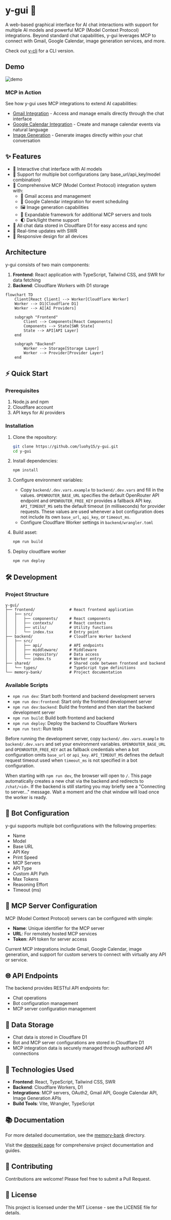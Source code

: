 # y-gui 🚀

A web-based graphical interface for AI chat interactions with support for multiple AI models and powerful MCP (Model Context Protocol) integrations. Beyond standard chat capabilities, y-gui leverages MCP to connect with Gmail, Google Calendar, image generation services, and more.

Check out [y-cli](https://github.com/luohy15/y-cli) for a CLI version.

## Demo

![demo](https://cdn.luohy15.com/y-gui-demo-4.png)

### MCP in Action
See how y-gui uses MCP integrations to extend AI capabilities:

- [Gmail Integration](https://yovy.app/share/053b3990) - Access and manage emails directly through the chat interface
- [Google Calendar Integration](https://yovy.app/share/fd8e60b5) - Create and manage calendar events via natural language
- [Image Generation](https://yovy.app/share/0e36ad05) - Generate images directly within your chat conversation

## ✨ Features

- 💬 Interactive chat interface with AI models
- 🤖 Support for multiple bot configurations (any base_url/api_key/model combination)
- 🔗 Comprehensive MCP (Model Context Protocol) integration system with:
  - 📧 Gmail access and management
  - 📅 Google Calendar integration for event scheduling
  - 🖼️ Image generation capabilities
  - 🧩 Expandable framework for additional MCP servers and tools
  - 🌓 Dark/light theme support
- 📝 All chat data stored in Cloudflare D1 for easy access and sync
- 🔄 Real-time updates with SWR
- 📱 Responsive design for all devices

## Architecture

y-gui consists of two main components:

1. **Frontend**: React application with TypeScript, Tailwind CSS, and SWR for data fetching
2. **Backend**: Cloudflare Workers with D1 storage

```mermaid
flowchart TD
    Client[React Client] --> Worker[Cloudflare Worker]
    Worker --> D1[Cloudflare D1]
    Worker --> AI[AI Providers]

    subgraph "Frontend"
        Client --> Components[React Components]
        Components --> State[SWR State]
        State --> API[API Layer]
    end

    subgraph "Backend"
        Worker --> Storage[Storage Layer]
        Worker --> Provider[Provider Layer]
    end
```

## ⚡ Quick Start

### Prerequisites

1. Node.js and npm
2. Cloudflare account
3. API keys for AI providers

### Installation

1. Clone the repository:
   ```bash
   git clone https://github.com/luohy15/y-gui.git
   cd y-gui
   ```

2. Install dependencies:
   ```bash
   npm install
   ```

3. Configure environment variables:
   - Copy `backend/.dev.vars.example` to `backend/.dev.vars` and fill in the values.
     `OPENROUTER_BASE_URL` specifies the default OpenRouter API endpoint and
     `OPENROUTER_FREE_KEY` provides a fallback API key. `API_TIMEOUT_MS` sets the
     default timeout (in milliseconds) for provider requests. These values are
     used whenever a bot configuration does not include its own `base_url`,
     `api_key`, or `timeout_ms`.
   - Configure Cloudflare Worker settings in `backend/wrangler.toml`

4. Build asset:
   ```bash
   npm run build
   ```

5. Deploy cloudflare worker
   ```bash
   npm run deploy
   ```

## 🛠️ Development

### Project Structure

```
y-gui/
├── frontend/               # React frontend application
│   ├── src/
│   │   ├── components/     # React components
│   │   ├── contexts/       # React contexts
│   │   ├── utils/          # Utility functions
│   │   └── index.tsx       # Entry point
├── backend/                # Cloudflare Worker backend
│   ├── src/
│   │   ├── api/            # API endpoints
│   │   ├── middleware/     # Middleware
│   │   ├── repository/     # Data access
│   │   └── index.ts        # Worker entry
├── shared/                 # Shared code between frontend and backend
│   └── types/              # TypeScript type definitions
└── memory-bank/            # Project documentation
```

### Available Scripts

- `npm run dev`: Start both frontend and backend development servers
- `npm run dev:frontend`: Start only the frontend development server
- `npm run dev:backend`: Build the frontend and then start the backend development server
- `npm run build`: Build both frontend and backend
- `npm run deploy`: Deploy the backend to Cloudflare Workers
- `npm run test`: Run tests

Before running the development server, copy `backend/.dev.vars.example` to `backend/.dev.vars` and set your environment variables. `OPENROUTER_BASE_URL` and `OPENROUTER_FREE_KEY` act as fallback credentials when a bot configuration omits `base_url` or `api_key`. `API_TIMEOUT_MS` defines the default request timeout used when `timeout_ms` is not specified in a bot configuration.


When starting with `npm run dev`, the browser will open to `/`. This page automatically
creates a new chat via the backend and redirects to `/chat/<id>`. If the backend
is still starting you may briefly see a "Connecting to server…" message. Wait a
moment and the chat window will load once the worker is ready.

## 🤖 Bot Configuration

y-gui supports multiple bot configurations with the following properties:

- Name
- Model
- Base URL
- API Key
- Print Speed
- MCP Servers
- API Type
- Custom API Path
- Max Tokens
- Reasoning Effort
- Timeout (ms)

## 🔗 MCP Server Configuration

MCP (Model Context Protocol) servers can be configured with simple:
- **Name**: Unique identifier for the MCP server
- **URL**: For remotely hosted MCP services
 - **Token**: API token for server access

Current MCP integrations include Gmail, Google Calendar, image generation, and support for custom servers to connect with virtually any API or service.

## 🌐 API Endpoints

The backend provides RESTful API endpoints for:

- Chat operations
- Bot configuration management
- MCP server configuration management

## 🔄 Data Storage

- Chat data is stored in Cloudflare D1
- Bot and MCP server configurations are stored in Cloudflare D1
- MCP integration data is securely managed through authorized API connections

## 🧩 Technologies Used

- **Frontend**: React, TypeScript, Tailwind CSS, SWR
- **Backend**: Cloudflare Workers, D1
- **Integrations**: MCP servers, OAuth2, Gmail API, Google Calendar API, Image Generation APIs
- **Build Tools**: Vite, Wrangler, TypeScript

## 📚 Documentation

For more detailed documentation, see the [memory-bank](./memory-bank) directory.

Visit the [deepwiki page](https://deepwiki.com/luohy15/y-gui) for comprehensive project documentation and guides.

## 🤝 Contributing

Contributions are welcome! Please feel free to submit a Pull Request.

## 📄 License

This project is licensed under the MIT License - see the LICENSE file for details.
